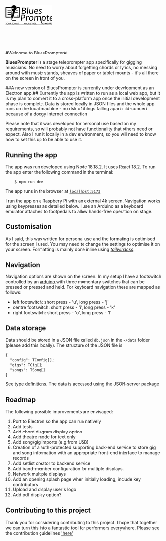 <img src='public/bp_logo_inkscape.svg'
alt='BluesPropmpter logo'
style='width: 30%; margin-bottom: 4rem;' />

#Welcome to BluesPrompter#

**BluesPrompter** is a stage teleprompter app specifically for gigging musicians. No need to worry about forgetting chords or lyrics, no messing around with music stands, sheaves of paper or tablet mounts - it's all there on the screen in front of you.

##A new version of BluesPrompter is currently under development as an Electron app.## 
Currently the app is written to run as a local web app, but it is my plan to convert it to a cross-platform app once the initial development phase is complete. Data is stored locally in JSON files and the whole app runs on the local machine - no risk of things falling apart mid-concert because of a dodgy internet connection

Please note that it was developed for personal use based on my requirements, so will probably not have functionality that others need or expect. Also I run it locally in a dev environment, so you will need to know how to set this up to be able to use it.

## Running the app

The app was run developed using Node 18.18.2. It uses React 18.2. To run the app enter the following command in the terminal:

```
    $ npm run dev
```

The app runs in the browser at [`localhost:5173`](url:'localhost:5173')

I run the app on a Raspbery Pi with an external 4k screen. Navigation works using keypresses as detailed below. I use an Arduino as a keyboard emulator attached to footpedals to allow hands-free operation on stage.

## Customisation

As I said, this was written for personal use and the formating is optimised for the screen I used. You may need to change the settings to optimise it on your screen. Formatting is mainly done inline using [_tailwindcss_](url:'https://tailwindcss.com/docs/installation').

## Navigation

Navigation options are shown on the screen. In my setup I have a footswitch controlled by an [ arduino ](url:'https://github.com/mjkeeble/BluesPrompter/blob/main/hardware/footswitch.ino') with three momentary switches that can be pressed or pressed and held. For keyboard navigation these are mapped as follows:
- left footswitch: short press - 'u', long press - 'j'
- centre footswitch: short press - 'i', long press - 'k'
- right footswitch: short press - 'o', long press - 'l'

## Data storage

Data should be stored in a JSON file called `db.json` in the `~/data` folder (please add this locally). The  structure of the JSON file is
```
{
  "config": TConfig[];
  "gigs": TGig[];
  "songs": TSong[]
}
```
See [type definitions]('https://github.com/mjkeeble/BluesPrompter/blob/main/src/types.ts'). The data is accessed using the JSON-server package

## Roadmap

The following possible improvements are envisaged:

1. Port to Electron so the app can run natively
2. Add tests
1. Add chord diagram display option
1. Add theatre mode for text only
1. Add song/gig imports (e.g.from USB)
1. Creation of a auth-protected supporting back-end service to store gig and song information with an appropriate front-end interface to manage records
1. Add setlist creator to backend service
1. Add band-member configuration for multiple displays.
1. Network multiple displays
1. Add an opening splash page when initially loading, include key contributors
1. Upload and display user's logo
1. Add pdf display option?

## Contributing to this project

Thank you for considering contributing to this project. I hope that together we can turn this into a fantastic tool for performers everywhere.
Please see the contribution guidelines ['here'](./CONTRIBUTING.md)
